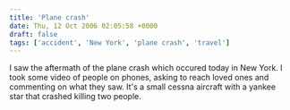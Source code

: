 ```yaml
---
title: 'Plane crash'
date: Thu, 12 Oct 2006 02:05:58 +0000
draft: false
tags: ['accident', 'New York', 'plane crash', 'travel']
---
```


I saw the aftermath of the plane crash which occured today in New York. I took some video of people on phones, asking to reach loved ones and commenting on what they saw. It's a small cessna aircraft with a yankee star that crashed killing two people.
